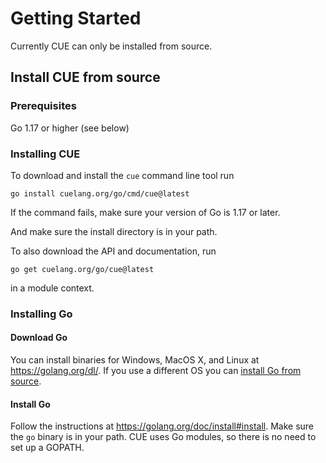 # Getting Started

Currently CUE can only be installed from source.

## Install CUE from source

### Prerequisites

Go 1.17 or higher (see below)

### Installing CUE

<!-- Keep the following in sync with cmd/cue/cmd/testdata/script/install*.txtar -->

To download and install the `cue` command line tool run

```
go install cuelang.org/go/cmd/cue@latest
```

If the command fails, make sure your version of Go is 1.17 or later.

And make sure the install directory is in your path.

To also download the API and documentation, run

```
go get cuelang.org/go/cue@latest
```

in a module context.


### Installing Go

#### Download Go

You can install binaries for Windows, MacOS X, and Linux at https://golang.org/dl/. If you use a different OS you can
[install Go from source](https://golang.org/doc/install/source).

#### Install Go

Follow the instructions at https://golang.org/doc/install#install.
Make sure the `go` binary is in your path.
CUE uses Go modules, so there is no need to set up a GOPATH.
